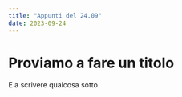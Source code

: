 ```yaml
---
title: "Appunti del 24.09"
date: 2023-09-24
---
```


# Proviamo a fare un titolo

E a scrivere qualcosa sotto
